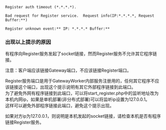 ~~~
Register auth timeout (*.*.*.*).
~~~

~~~
Bad request for Register service.  Request info(IP:*.*.*.*, Request Buffer:**)
~~~

~~~
Register unknown event:** IP: *.*.*.* Buffer:**
~~~

### 出现以上提示的原因

有程序向Register服务发起了socket链接，然而Register服务不允许其它程序链接。  
  

注意：客户端应该链接Gateway端口，不应该链接Register端口。  
  

Register服务端口是用于GatewayWorker内部服务注册用的，任何其它程序不应该链接这个端口，出现这个提示说明有其它外部程序链接到此端口。  
为了避免外网有程序链接到此端口，可以将start\_register.php中的监听地址改为本机内网ip，如果是单机部署(非分布式部署)可以将监听ip设置为127.0.0.1。  
这样可以避免外部程序链接此端口，避免这个提示出现。  
  

如果对方ip为127.0.0.1，则说明是本机发起的socket链接，请检查本机是否有程序链接Register服务。